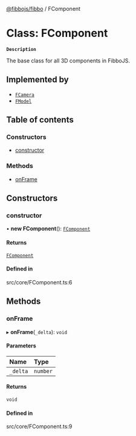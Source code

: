 [@fibbojs/fibbo](/api/index)  / FComponent

# Class: FComponent

**`Description`**

The base class for all 3D components in FibboJS.

## Implemented by

- [`FCamera`](FCamera.md)
- [`FModel`](FModel.md)

## Table of contents

### Constructors

- [constructor](FComponent.md#constructor)

### Methods

- [onFrame](FComponent.md#onframe)

## Constructors

### constructor

• **new FComponent**(): [`FComponent`](FComponent.md)

#### Returns

[`FComponent`](FComponent.md)

#### Defined in

src/core/FComponent.ts:6

## Methods

### onFrame

▸ **onFrame**(`_delta`): `void`

#### Parameters

| Name | Type |
| :------ | :------ |
| `_delta` | `number` |

#### Returns

`void`

#### Defined in

src/core/FComponent.ts:9
